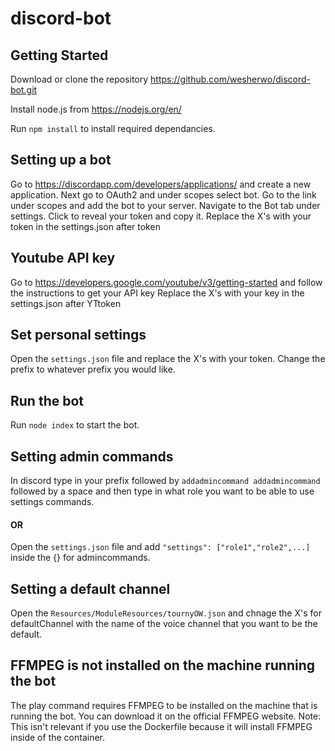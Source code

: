 # discord-bot
## Getting Started
Download or clone the repository https://github.com/wesherwo/discord-bot.git

Install node.js from https://nodejs.org/en/

Run `npm install` to install required dependancies.

## Setting up a bot
Go to https://discordapp.com/developers/applications/ and create a new application.
Next go to OAuth2 and under scopes select bot.
Go to the link under scopes and add the bot to your server.
Navigate to the Bot tab under settings.
Click to reveal your token and copy it.
Replace the X's with your token in the settings.json after token

## Youtube API key
Go to https://developers.google.com/youtube/v3/getting-started and follow the instructions to get your API key
Replace the X's with your key in the settings.json after YTtoken

## Set personal settings
Open the `settings.json` file and replace the X's with your token.
Change the prefix to whatever prefix you would like.

## Run the bot
Run `node index` to start the bot.

## Setting admin commands
In discord type in your prefix followed by `addadmincommand addadmincommand` followed by a space and then type in what role you want to be able to use settings commands.
#### OR
Open the `settings.json` file and add `"settings": ["role1","role2",...]` inside the {} for admincommands.

## Setting a default channel
Open the `Resources/ModuleResources/tournyOW.json` and chnage the X's for defaultChannel with the name of the voice channel that you want to be the default.

## FFMPEG is not installed on the machine running the bot
The play command requires FFMPEG to be installed on the machine that is running the bot. You can download it on the official FFMPEG website. Note: This isn't relevant if you use the Dockerfile because it will install FFMPEG inside of the container.
